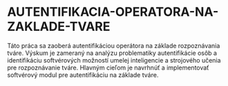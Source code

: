 # AUTENTIFIKACIA-OPERATORA-NA-ZAKLADE-TVARE
Táto práca sa zaoberá autentifikáciou operátora na základe rozpoznávania tváre. Výskum je zameraný na analýzu problematiky autentifikácie osôb a identifikáciu softvérových možností umelej inteligencie a strojového učenia pre rozpoznávanie tváre. Hlavným cieľom je navrhnúť a implementovať softvérový modul pre autentifikáciu na základe tváre.
